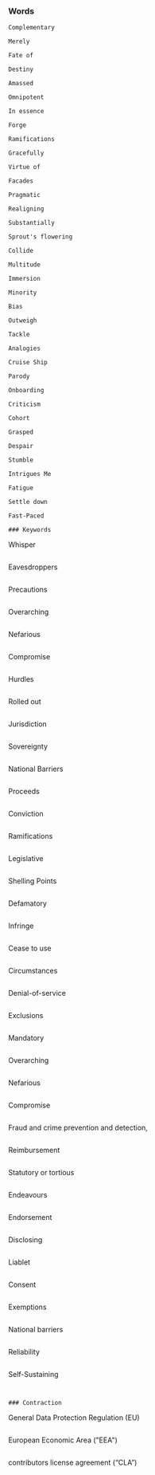 ### Words

```
Complementary
```
```
Merely
```
```
Fate of
```
```
Destiny
```
```
Amassed
```
```
Omnipotent
```
```
In essence
```
```
Forge 
```
```
Ramifications
```
```
Gracefully
```
```
Virtue of
```
```
Facades
```
```
Pragmatic
```
```
Realigning
```
```
Substantially
```
```
Sprout's flowering
```
```
Collide
```
```
Multitude
```
```
Immersion
```
```
Minority
```
```
Bias
```
```
Outweigh
```
```
Tackle
```
```
Analogies
```
```
Cruise Ship
```
```
Parody
```
```
Onboarding
```
```
Criticism
```
```
Cohort
```
```
Grasped
```
```
Despair
```
```
Stumble
```
```
Intrigues Me
```
```
Fatigue
```
```
Settle down
```
```
Fast-Paced

### Keywords

```
Whisper
```
```
Eavesdroppers
```
```
Precautions
```
```
Overarching
```
```
Nefarious
```
```
Compromise
```
```
Hurdles
```
```
Rolled out
```
```
Jurisdiction
```
```
Sovereignty
```
```
National Barriers
```
```
Proceeds
```
```
Conviction
```
```
Ramifications
```
```
Legislative
```
```
Shelling Points 
```
```
Defamatory
```
```
Infringe
```
```
Cease to use
```
```
Circumstances
```
```
Denial-of-service
```
```
Exclusions
```
```
Mandatory
```
```
Overarching
```
```
Nefarious
```
```
Compromise
```
```
Fraud and crime prevention and detection,
```
```
Reimbursement
```
```
Statutory or tortious
```
```
Endeavours
```
```
Endorsement
```
```
Disclosing
```
```
Liablet
```
```
Consent 
```
```
Exemptions
```
```
National barriers
```
```
Reliability
```
```
Self-Sustaining
```


### Contraction

```
General Data Protection Regulation (EU)
```
```
European Economic Area ("EEA")
```
```
contributors license agreement (“CLA”)
```